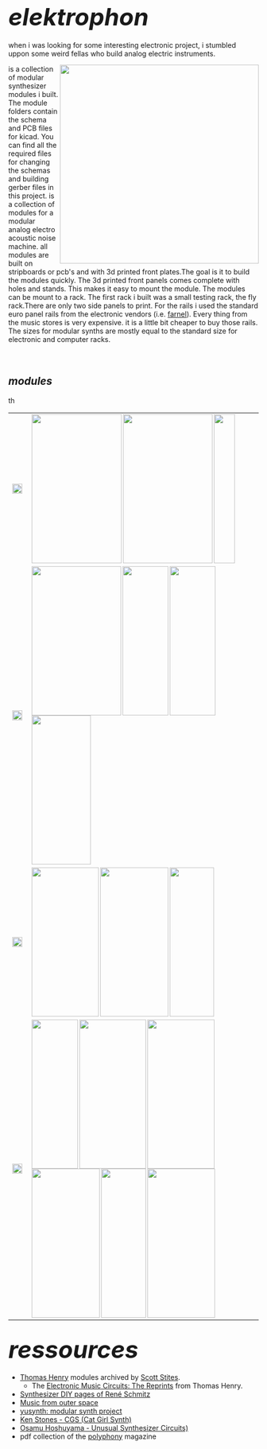 # **<font size="24">*elektrophon*</font>** 

when i was looking for some interesting electronic project, i stumbled uppon some weird fellas who build analog electric instruments. 




<a href="https://spielhuus.github.io/elektrophon/images/elektrophon.jpg"><img align="right" src="https://spielhuus.github.io/elektrophon/images/elektrophon_tmb.jpg" width="400"></a>is a collection of modular synthesizer modules i built. The module folders contain the schema and PCB files for kicad. You can find all the required files for changing the schemas and building gerber files in this project.  is a collection of modules for a modular analog electro acoustic noise machine. all modules are built on stripboards or pcb's and with 3d printed front plates.The goal is it to build the modules quickly. The 3d printed front panels comes complete with holes and stands. This makes it easy to mount the module. The modules can be mount to a rack. The first rack i built was a small testing rack, the fly rack.There are only two side panels to print. For the rails i used the standard euro panel rails from the electronic vendors (i.e. [farnel](https://de.farnell.com/schroff/34560-484/horizontal-rail-enclosure/dp/2816357)). Every thing from the music stores is very expensive. it is a little bit cheaper to buy those rails. The sizes for modular synths are mostly equal to the standard size for electronic and computer racks.
<br><br><br>



## ***modules*** 

<table>
  <tr>
    <td height="200px" width="20px"><img width="20px" align="left" src="https://spielhuus.github.io/elektrophon/images/text_osillator.png"/></td>
    <td height="200px">
      <a href="https://github.com/spielhuus/elektrophon/blob/master/modules/4046/README.md"><img width="181px" align="left" src="https://spielhuus.github.io/elektrophon/images/4046-panel-tmb.png" height="300px"></img></a>
      <a href="https://github.com/spielhuus/elektrophon/blob/master/modules/Utility LFO/README.md"><img width="180px" align="left" src="https://spielhuus.github.io/elektrophon/images/lfo-panel-tmb.png" height="300px"></img></a>
      <a href="https://github.com/spielhuus/elektrophon/blob/master/modules/noise/README.md"><img width="42px" align="left" src="https://spielhuus.github.io/elektrophon/images/noise-panel-tmb.png" height="300px"></img></a>
    </td>
  </tr>
  <tr>
    <td width="20px"><img width="20px" align="left" src="https://spielhuus.github.io/elektrophon/images/text_filter.png"/></td>
    <td>
      <a href="https://github.com/spielhuus/elektrophon/blob/master/modules/resonanz/README.md"><img width="180px" align="left"  src="https://spielhuus.github.io/elektrophon/images/resonanz-panel-tmb.png" height="300px"></img></a>
      <a href="https://github.com/spielhuus/elektrophon/blob/master/modules/polivoks/README.md"><img width="92px" align="left"  src="https://spielhuus.github.io/elektrophon/images/polivoks-panel-tmb.png" height="300px"></img></a>
      <a href="https://github.com/spielhuus/elektrophon/blob/master/modules/metall/README.md"><img width="92px" align="left"  src="https://spielhuus.github.io/elektrophon/images/metall-panel-tmb.png" height="300px"></img></a>
      <a href="https://github.com/spielhuus/elektrophon/blob/master/modules/wavefolder/README.md"><img width="119px" align="left"  src="https://spielhuus.github.io/elektrophon/images/wavefolder-panel-tmb.png" height="300px"></img></a>
    </td>
  </tr>

  <tr>
    <td width="20px"><img width="20px" align="left" src="https://spielhuus.github.io/elektrophon/images/text_function.png"/></td>
    <td>
      <a href="https://github.com/spielhuus/elektrophon/blob/master/modules/VCS/README.md"><img width="135px" align="left" src="https://spielhuus.github.io/elektrophon/images/funktion-panel-tmb.png" height="300px"></img></a>
      <a href="https://github.com/spielhuus/elektrophon/blob/master/modules/ssg/README.md"><img width="137px" align="left" src="https://spielhuus.github.io/elektrophon/images/ssg-panel-tmb.jpg" height="300px alt="smooth and stepped generator"></img></a>
      <a href="https://github.com/spielhuus/elektrophon/blob/master/modules/adsr/README.md"><img width="89px" align="left" src="https://spielhuus.github.io/elektrophon/images/adsr-panel-tmb.png" height="300px"></img></a>
    </td>
  </tr>
th
  <tr>
    <td width="20px"><img width="20px" align="left" src="https://spielhuus.github.io/elektrophon/images/text_mixer.png"/></td>
    <td>
    <a href="https://github.com/spielhuus/elektrophon/blob/master/modules/kontrast/README.md"><img width="93px" align="left"  src="https://spielhuus.github.io/elektrophon/images/kontrast-panel-tmb.jpg" height="300px"></img></a>
    <a href="https://github.com/spielhuus/elektrophon/blob/master/modules/vca1/README.md"><img width="134px" align="left"  src="https://spielhuus.github.io/elektrophon/images/vca1-panel-tmb.png" height="300px"></img></a>
    <a href="https://github.com/spielhuus/elektrophon/blob/master/modules/Stereo Mischer/README.md"><img width="135px" align="left" src="https://spielhuus.github.io/elektrophon/images/summe-panel-tmb.png" height="300px"></img></a>
    <a href="https://github.com/spielhuus/elektrophon/blob/master/modules/basspp/README.md"><img width="137px" align="left"  src="https://spielhuus.github.io/elektrophon/images/basspp-panel-tmb.png" height="300px"></img></a>
    <a href="https://github.com/spielhuus/elektrophon/blob/master/modules/echo/README.md"><img width="90px" align="left" src="https://spielhuus.github.io/elektrophon/images/echo-panel-tmb.png" height="300px"></img></a>
    <a href="https://github.com/spielhuus/elektrophon/blob/master/modules/kontakt/README.md"><img width="136px" align="left" src="https://spielhuus.github.io/elektrophon/images/kontakt-panel-tmb.png" height="300px"></img></a>
    </td>
  </tr>
</table>

<!-- table border="0">
 <tr>
  <td width="40" bgcolor="orange"><img src="https://spielhuus.github.io/elektrophon/images/text_osillator.png"/></td>

  <td width="131" align="centre" colspan="2"><a href="https://github.com/spielhuus/elektrophon/blob/master/modules/4046/README.md"><img src="https://spielhuus.github.io/elektrophon/images/4046-panel-tmb.png" height="300px"></img></a><br/>4046</td>
  
  <td width="180" align="centre" colspan="2"><a href="https://github.com/spielhuus/elektrophon/blob/master/modules/Utility LFO/README.md"><img src="https://spielhuus.github.io/elektrophon/images/lfo-panel-tmb.png" height="300px"></img></a><br/>LFO</td>

  <td width="40"><a href="https://github.com/spielhuus/elektrophon/blob/master/modules/noise/README.md"><img src="https://spielhuus.github.io/elektrophon/images/noise-panel-tmb.png" height="300px"></img></a><br/>noise</td>

</tr><tr>
  <td bgcolor="lightgreen"><img src="https://spielhuus.github.io/elektrophon/images/text_filter.png"/></td>

  <td align="centre" colspan="2"><a href="https://github.com/spielhuus/elektrophon/blob/master/modules/resonanz/README.md"><img src="https://spielhuus.github.io/elektrophon/images/resonanz-panel-tmb.png" height="300px"></img></a><br/>resonanz</td>

  <td><a href="https://github.com/spielhuus/elektrophon/blob/master/modules/polivoks/README.md"><img src="https://spielhuus.github.io/elektrophon/images/polivoks-panel-tmb.png" height="300px"></img></a><br/>polivoks</td>
  
  <td><a href="https://github.com/spielhuus/elektrophon/blob/master/modules/metall/README.md"><img src="https://spielhuus.github.io/elektrophon/images/metall-panel-tmb.png" height="300px"></img></a><br/>metall</td>

  <td><a href="https://github.com/spielhuus/elektrophon/blob/master/modules/wavefolder/README.md"><img src="https://spielhuus.github.io/elektrophon/images/wavefolder-panel-tmb.png" height="300px"></img></a><br/>wavefolder</td>

</tr><tr>

  <td bgcolor="yellow"><img src="https://spielhuus.github.io/elektrophon/images/text_function.png"/></td>  
  <td align="centre" colspan="2"><a href="https://github.com/spielhuus/elektrophon/blob/master/modules/VCS/README.md"><img src="https://spielhuus.github.io/elektrophon/images/funktion-panel.png" height="300px"></img></a><br/>funktion</td>
  <td align="centre" colspan="2"><a href="https://github.com/spielhuus/elektrophon/blob/master/modules/ssg/README.md"><img src="https://spielhuus.github.io/elektrophon/images/ssg-panel-tmb.png" height="300px"></img></a><br/>ssg</td>
  <td><a href="https://github.com/spielhuus/elektrophon/blob/master/modules/adsr/README.md"><img src="https://spielhuus.github.io/elektrophon/images/adsr-panel-tmb.png" height="300px"></img></a><br/>adsr</td>

</tr><tr>
 
  <td rowspan="2" bgcolor="lightblue"><img src="https://spielhuus.github.io/elektrophon/images/text_mixer.png"/></td>

  <td><a href="https://github.com/spielhuus/elektrophon/blob/master/modules/kontrast/README.md"><img src="https://spielhuus.github.io/elektrophon/images/kontrast-panel-tmb.png" height="300px"></img></a><br/>kontrast</td>

  <td align="centre" colspan="3"><a href="https://github.com/spielhuus/elektrophon/blob/master/modules/vca1/README.md"><img src="https://spielhuus.github.io/elektrophon/images/vca1-panel-tmb.png" height="300px"></img></a><br/>vca-1</td>
  
  <td align="centre" colspan="3"><a href="https://github.com/spielhuus/elektrophon/blob/master/modules/Stereo Mischer/README.md"><img src="https://spielhuus.github.io/elektrophon/images/summe-panel-tmb.png" height="300px"></img></a><br/>summe</td>
  
  <td align="centre" colspan="3"><a href="https://github.com/spielhuus/elektrophon/blob/master/modules/basspp/README.md"><img src="https://spielhuus.github.io/elektrophon/images/basspp-panel-tmb.png" height="300px"></img></a><br/>bass++</td>

  </tr><tr>

  <td align="centre" colspan="1"><a href="https://github.com/spielhuus/elektrophon/blob/master/modules/echo/README.md"><img src="https://spielhuus.github.io/elektrophon/images/echo-panel-tmb.png" height="300px"></img></a><br/>echo</td>
  <td align="centre" colspan="2"><a href="https://github.com/spielhuus/elektrophon/blob/master/modules/kontakt/README.md"><img src="https://spielhuus.github.io/elektrophon/images/kontakt-panel-tmb.png" height="300px"></img></a><br/>midi</td>
 </tr>
</table -->

## **<font size="24">*ressources*</font>** 

* [Thomas Henry](http://birthofasynth.com/Thomas_Henry/TH_main.html) modules archived by [Scott Stites](http://birthofasynth.com/index.html). 
  * The [Electronic Music Circuits: The Reprints](https://web.archive.org/web/20190907204304/https://static.miraheze.org/sdiywiki/5/5d/The_Reprint_Collection_by_Thomas_Henry_CC_BY_NC.pdf) from Thomas Henry.
* [Synthesizer DIY pages of René Schmitz](https://www.schmitzbits.de/index.html)
* [Music from outer space](http://musicfromouterspace.com/)
* [yusynth: modular synth project](http://www.yusynth.net/Modular/index_en.html)
* [Ken Stones - CGS (Cat Girl Synth)](http://www.elby-designs.com/webtek/cgs/cgs.htm)
* [Osamu Hoshuyama - Unusual Synthesizer Circuits)](http://www5b.biglobe.ne.jp/~houshu/synth/)
* pdf collection of the [polyphony](http://www.muzines.co.uk/mags/pl/all) magazine
